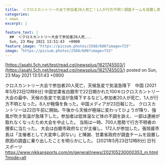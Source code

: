 ```yaml
---
title:  ＜クロスカントリー大会で参加者20人死亡！1人が行方不明＞調査チームを設置し原因の調査...  
categories:
- news
excerpt: |
  
feature_text: |
  ##  ＜クロスカントリー大会で参加者20人死...
  Sun, 23 May 2021 13:51:43  +0900
feature_image: "https://picsum.photos/2560/600?image=733"
image: "https://picsum.photos/2560/600?image=733"
---
```


[https://asahi.5ch.net/test/read.cgi/newsplus/1621745503/](https://asahi.5ch.net/test/read.cgi/newsplus/1621745503/)
posted on Sun, 23 May 2021 13:51:43  +0900

<!--more-->

クロスカントリー大会で参加者20人死亡、天候急変で気温急降下　中国 [2021年5月23日12時8分] 中国甘粛省白銀市で22日開かれた100キロクロスカントリー大会の最中、天候の急変で気温が急降下するなどし参加者20人が死亡、1人が行方不明となった。8人が軽傷を負った。中国メディアが23日報じた。 クロスカントリーは22日午前に開始。午後から天候が極端に変わってひょうが降り、強風が吹き気温が急降下した。参加者は低体温など体の不調を訴え、一部は連絡が取れなくなったため大会を中止した。 当局は一時、700人態勢で行方不明者の捜索に当たった。 大会は白銀市政府などが主催し、172人が参加した。張旭晨市長は「主催者として大変申し訳ない」と陳謝、甘粛省政府が調査チームを設置し原因の調査に乗り出したことを明らかにした。 [2021年5月23日12時8分] 日刊スポーツ https://www.nikkansports.com/m/general/news/202105230000353_m.html?mode=all

